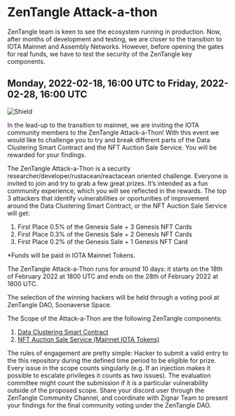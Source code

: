 # ZenTangle Attack-a-thon
ZenTangle team is keen to see the ecosystem running in production. Now, after months of development and testing, we are closer to the transition to IOTA Mainnet and Assembly Networks. However, before opening the gates for real funds, we have to test the security of the ZenTangle key components.

## Monday, 2022-02-18, 16:00 UTC to Friday, 2022-02-28, 16:00 UTC

![Shield](https://user-images.githubusercontent.com/51343893/153116127-a5ae5a1f-bcbb-4338-b3c5-df9c00c60d1a.png)

In the lead-up to the transition to mainnet, we are inviting the IOTA community members to the ZenTangle Attack-a-Thon! With this event we would like to challenge you to try and break different parts of the Data Clustering Smart Contract and the NFT Auction Sale Service. You will be rewarded for your findings.

The ZenTangle Attack-a-Thon is a security researcher/developer/rustacean/reactacean oriented challenge. Everyone is invited to join and try to grab a few great prizes. It’s intended as a fun community experience, which you will see reflected in the rewards. The top 3 attackers that identify vulnerabilities or oportunities of improvement around the Data Clustering Smart Contract, or the NFT Auction Sale Service will get: 

1. First Place 0.5% of the Genesis Sale + 3 Genesis NFT Cards
1. First Place 0.3% of the Genesis Sale + 2 Genesis NFT Cards
1. First Place 0.2% of the Genesis Sale + 1 Genesis NFT Card

*Funds will be paid in IOTA Mainnet Tokens.

The ZenTangle Attack-a-Thon runs for around 10 days: it starts on the 18th of February 2022 at 1800 UTC and ends on the 28th of February 2022 at 1800 UTC.

The selection of the winning hackers will be held through a voting pool at ZenTangle DAO, Soonaverse Space.

The Scope of the Attack-a-Thon are the following ZenTangle components:
1. [Data Clustering Smart Contract](https://github.com/zignartech/zentangle-wasp)
1. [NFT Auction Sale Service (Mainnet IOTA Tokens)]()

The rules of engagement are pretty simple:
Hacker to submit a valid entry to the this repository during the defined time period to be eligible for prize.
Every issue in the scope counts singularly (e.g. If an injection makes it possible to escalate privileges it counts as two issues).
The evaluation committee might count the submission if it is a particular vulnerability outside of the proposed scope.
Share your discord user through the ZenTangle Community Channel, and coordinate with Zignar Team to present your findings for the final community voting under the ZenTangle DAO. 
